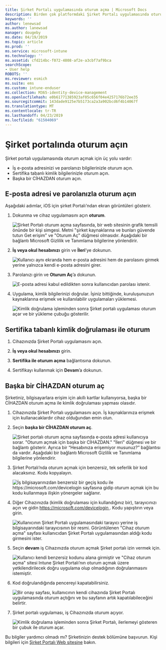 ```yaml
---
title: Şirket Portalı uygulamasında oturum açma | Microsoft Docs
description: Birden çok platformdaki Şirket Portalı uygulamasında oturum açmayı öğrenin.
keywords: ''
author: lenewsad
ms.author: lanewsad
manager: dougeby
ms.date: 04/19/2019
ms.topic: article
ms.prod: ''
ms.service: microsoft-intune
ms.technology: ''
ms.assetid: cfd214bc-f072-4808-af2e-a3cbf7af9bca
searchScope:
- User help
ROBOTS: ''
ms.reviewer: esmich
ms.suite: ems
ms.custom: intune-enduser
ms.collection: M365-identity-device-management
ms.openlocfilehash: e0b61771385923af05c656f04e4257176b72ee35
ms.sourcegitcommit: 143dade9125e7b5173ca2a3a902bcd6f4b14067f
ms.translationtype: MT
ms.contentlocale: tr-TR
ms.lasthandoff: 04/23/2019
ms.locfileid: "61504069"
---
```

# <a name="sign-in-to-company-portal"></a>Şirket portalında oturum açın  

Şirket portalı uygulamasında oturum açmak için üç yolu vardır:

* İş e-posta adresinizi ve parolanızı bilgilerinizle oturum açın.  
* Sertifika tabanlı kimlik bilgilerinizle oturum açın.  
* Başka bir CİHAZDAN oturum açın.    


## <a name="sign-in-with-your-email-address-and-password"></a>E-posta adresi ve parolanızla oturum açın
Aşağıdaki adımlar, iOS için şirket Portalı'ndan ekran görüntüleri gösterir.  

1. Dokunma ve cihaz uygulamasını açın **oturum**.  

   ![Şirket Portalı oturum açma sayfasında, bir web sitesinin grafik temsili önünde bir kişi simgesi. Metni "şirket kaynaklarına ve bunları güvende tutun Get erişim" ve "Oturum Aç" düğmesi olmasıdır. Aşağıdaki bir bağlantı Microsoft Gizlilik ve Tanımlama bilgilerine yönlendirir.](/intune-user-help/media/cp_ios_aad_signin_after_1804_001.png)



2. **İş veya okul hesabınızı** girin ve **İleri**’ye dokunun.

   ![Kullanıcı aynı ekranda hem e-posta adresini hem de parolasını girmek yerine yalnızca kendi e-posta adresini girer.](/intune-user-help/media/cp_ios_aad_signin_after_1804_002.png)

3. Parolanızı girin ve **Oturum Aç**’a dokunun.

   ![E-posta adresi kabul edildikten sonra kullanıcıdan parolası istenir.](/intune-user-help/media/cp_ios_aad_signin_after_1804_003.png)

4. Uygulama, kimlik bilgilerinizi doğrular. İşiniz bittiğinde, kuruluşunuzun kaynaklarına erişmek ve kullanılabilir uygulamaları yüklemesi.  

   ![Kimlik doğrulama işleminden sonra Şirket portalı uygulaması oturum açar ve bir yükleme çubuğu gösterilir.](/intune-user-help/media/cp_ios_aad_signin_after_1804_004.png)

## <a name="sign-in-with-certificate-based-authentication"></a>Sertifika tabanlı kimlik doğrulaması ile oturum

1.  Cihazınızda Şirket Portalı uygulamasını açın.  

2.  **İş veya okul hesabınızı** girin.  

3.  **Sertifika ile oturum açma** bağlantısına dokunun.  

4.  Sertifikayı kullanmak için **Devam**’a dokunun.  

## <a name="sign-in-from-another-device"></a>Başka bir CİHAZDAN oturum aç

Şirketiniz, bilgisayarlara erişim için akıllı kartlar kullanıyorsa, başka bir CİHAZDAN oturum açma ile kimlik doğrulaması yapması olasıdır.  

1. Cihazınızda Şirket Portalı uygulamasını açın. İş kaynaklarınıza erişmek için kullanacaklardır cihaz olduğundan emin olun.       

1. Seçin **başka bir CİHAZDAN oturum aç**.  

   ![Şirket portalı oturum açma sayfasında e-posta adresi kullanıcıya sorar.  "Oturum açmak için başka bir CİHAZDAN." "İleri" düğmesi ve bir bağlantı gösterir. Ayrıca bir “Hesabınıza erişemiyor musunuz?” bağlantısı da vardır. Aşağıdaki bir bağlantı Microsoft Gizlilik ve Tanımlama bilgilerine yönlendirir.](/intune-user-help/media/cp_ios_aad_signin_after_1804_005.png)

2. Şirket Portalı’nda oturum açmak için benzersiz, tek seferlik bir kod alacaksınız. Kodu kopyalayın.

   ![İş bilgisayarınızdan benzersiz bir geçiş kodu ile https://microsoft.com/devicelogin sayfasına gidip oturum açmak için bu kodu kullanmaya ilişkin yönergeler sağlanır.](/intune-user-help/media/cp_ios_aad_signin_after_1804_006.png)

3. Diğer Cihazınızda (kimlik doğrulaması için kullandığınız bir), tarayıcınızı açın ve gidin [ https://microsoft.com/devicelogin ](https://microsoft.com/devicelogin). Kodu yapıştırın veya girin.  

   ![Kullanıcının Şirket Portalı uygulamasındaki tarayıcı yerine iş bilgisayarındaki tarayıcısının bir resmi. Görüntülenen "Cihaz oturum açma" sayfası kullanıcıdan Şirket Portalı uygulamasından aldığı kodu girmesini ister.](/intune/media/cp_ios_aad_signin_from_another_device_after_1704_004.png)

4. Seçin __devam__ iş Cihazınızda oturum açmak Şirket portalı izin vermek için.   

   ![Kullanıcı kendi benzersiz kodunu alana girmiştir ve "Cihaz oturum açma" sitesi Intune Şirket Portalı’nın oturum açmak üzere yetkilendirilecek doğru uygulama olup olmadığının doğrulanmasını istemiştir.](/intune/media/cp_ios_aad_signin_from_another_device_after_1704_005.png)

5. Kod doğrulandığında pencereyi kapatabilirsiniz.  

   ![Bir onay sayfası, kullanıcının kendi cihazında Şirket Portalı uygulamasında oturum açtığını ve bu sayfanın artık kapatılabileceğini belirtir.](/intune/media/cp_ios_aad_signin_from_another_device_after_1704_006.png)

6. Şirket portalı uygulaması, iş Cihazınızda oturum açıyor.  

   ![Kimlik doğrulama işleminden sonra Şirket Portalı, ilerlemeyi gösteren bir çubuk ile oturum açar.](/intune-user-help/media/cp_ios_aad_signin_after_1804_007.png)

Bu bilgiler yardımcı olmadı mı? Şirketinizin destek bölümüne başvurun. Kişi bilgileri için [Şirket Portalı Web sitesine](https://go.microsoft.com/fwlink/?linkid=2010980) bakın.  
